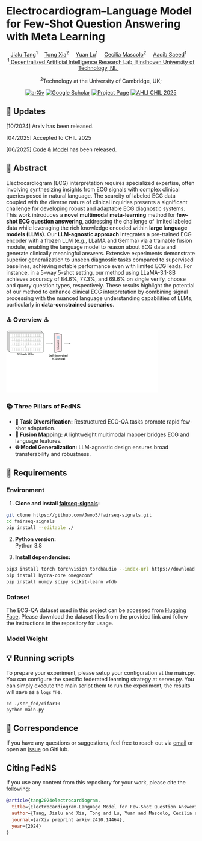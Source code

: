# Electrocardiogram–Language Model for Few-Shot Question Answering with Meta Learning
<div align="center">

<div>
    <a href='https://tang-jia-lu.github.io/' target='_blank'>Jialu Tang</a><sup>1</sup>&emsp;
    <a href='https://xtxiatong.github.io/' target='_blank'>Tong Xia</a><sup>2</sup>&emsp;
    <a href=https://www.tue.nl/en/research/researchers/yuan-lu' target='_blank'>Yuan Lu</a><sup>1</sup>&emsp;
    <a href='https://www.cl.cam.ac.uk/~cm542/' target='_blank'>Cecilia Mascolo</a><sup>2</sup>&emsp;
    <a href='https://aqibsaeed.github.io/' target='_blank'>Aaqib Saeed</a><sup>1</sup>&emsp;
</div>
<div>
<sup>1</sup><a href="https://www.tue.nl/en/our-university/departments/industrial-design/research/our-research-labs/decentralized-artificial-intelligence-research-lab" target="_blank" rel="noopener noreferrer">
                        Decentralized Artificial Intelligence Research Lab, Eindhoven University of Technology, NL
                      </a>&emsp;

<sup>2</sup>Technology at the University of Cambridge, UK;
</div>
</div>


<div align="center">

[![arXiv](https://img.shields.io/badge/arXiv-2409.02189-blue?logo=arxiv&logoColor=orange)](https://arxiv.org/html/2410.14464v1)
[![Google Scholar](https://img.shields.io/badge/Google%20Scholar-Citations-purple.svg)](https://scholar.google.nl/scholar?cluster=4185769924704359587&hl=zh-CN&as_sdt=0,5&as_vis=1)
[![Project Page](https://img.shields.io/badge/Project%20Page-Online-brightgreen)](https://tang-jia-lu.github.io/projects/ECG_QA/)
[![AHLI CHIL 2025](https://img.shields.io/badge/IEEE%20CHIL%202024-Accepted-yellow.svg)](https://ieeexplore.ieee.org/document/10888594)

</div>


## 📢 Updates

[10/2024] Arxiv has been released.

[04/2025] Accepted to CHIL 2025

[06/2025] [Code](link) & [Model](link) has been released.


## 📝 Abstract
Electrocardiogram (ECG) interpretation requires specialized expertise, often involving synthesizing insights from ECG signals with complex clinical queries posed in natural language. The scarcity of labeled ECG data coupled with the diverse nature of clinical inquiries presents a significant challenge for developing robust and adaptable ECG diagnostic systems. This work introduces a **novel multimodal meta-learning** method for **few-shot ECG question answering**, addressing the challenge of limited labeled data while leveraging the rich knowledge encoded within **large language models (LLMs)**. Our **LLM-agnostic approach** integrates a pre-trained ECG encoder with a frozen LLM (e.g., LLaMA and Gemma) via a trainable fusion module, enabling the language model to reason about ECG data and generate clinically meaningful answers. Extensive experiments demonstrate superior generalization to unseen diagnostic tasks compared to supervised baselines, achieving notable performance even with limited ECG leads. For instance, in a 5-way 5-shot setting, our method using LLaMA-3.1-8B achieves accuracy of 84.6%, 77.3%, and 69.6% on single verify, choose and query question types, respectively. These results highlight the potential of our method to enhance clinical ECG interpretation by combining signal processing with the nuanced language understanding capabilities of LLMs, particularly in **data-constrained scenarios**.

<div align="left">
<h3>⚓ Overview ⚓</h3>
<img src="img/model_structure.gif" width="80%">
<h3>📚 Three Pillars of FedNS</h3>
</div>

- **🧩 Task Diversification:** Restructured ECG-QA tasks promote rapid few-shot adaptation.
- **🔗 Fusion Mapping:** A lightweight multimodal mapper bridges ECG and language features.
- **🌐 Model Generalization:** LLM-agnostic design ensures broad transferability and robustness.

## 🔧 Requirements
###  Environment 

1. **Clone and install [fairseq-signals](https://github.com/Jwoo5/fairseq-signals):**
  ```bash
  git clone https://github.com/Jwoo5/fairseq-signals.git
  cd fairseq-signals
  pip install --editable ./
  ```

2. **Python version:**  
  Python 3.8

3. **Install dependencies:**
  ```bash
  pip3 install torch torchvision torchaudio --index-url https://download.pytorch.org/whl/cu118
  pip install hydra-core omegaconf
  pip install numpy scipy scikit-learn wfdb
  ```


### Dataset 

The ECG-QA dataset used in this project can be accessed from [Hugging Face](https://huggingface.co/datasets/jialucode/FSL_ECG_QA_Dataset/blob/main/). Please download the dataset files from the provided link and follow the instructions in the repository for usage.

### Model Weight



## 💡 Running scripts

To prepare your experiment, please setup your configuration at the main.py. You can configure the specific federated learning strategy at server.py. You can simply execute the main script them to run the experiment, the results will save as a `logs` file.

```
cd ./scr_fed/cifar10
python main.py
```

## 💭 Correspondence
If you have any questions or suggestions, feel free to reach out via [email](mailto:jialu.tang@tue.nl) or open an [issue](https://github.com/tang-jia-lu/ECG_QA/issues) on GitHub.

## Citing FedNS
If you use any content from this repository for your work, please cite the following:

```bibtex
@article{tang2024electrocardiogram,
  title={Electrocardiogram-Language Model for Few-Shot Question Answering with Meta Learning},
  author={Tang, Jialu and Xia, Tong and Lu, Yuan and Mascolo, Cecilia and Saeed, Aaqib},
  journal={arXiv preprint arXiv:2410.14464},
  year={2024}
}
```
